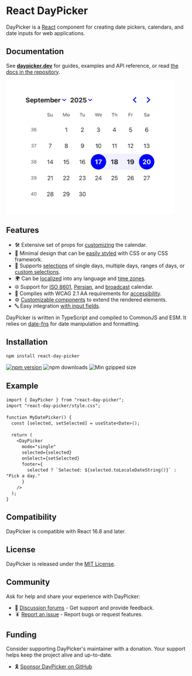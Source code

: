 # React DayPicker

DayPicker is a [React](https://react.dev) component for creating date pickers, calendars, and date inputs for web applications.

## Documentation

See **[daypicker.dev](https://daypicker.dev)** for guides, examples and API reference, or read [the docs in the repository](website/docs/start.mdx).

<picture>
  <source media="(prefers-color-scheme: dark)" srcset="./website/static/img/screenshot-dark.png" />
  <source media="(prefers-color-scheme: light)" srcset="./website/static/img/screenshot-light.png" />
  <img width="460" height="366" src="./website/static/img/screenshot.png"  alt="Screenshot of DayPicker displaying the September 2025 calendar, with the date range from the 17th to the 20th selected." />
</picture>

## Features

- 🛠 Extensive set of props for [customizing](https://daypicker.dev/docs/customization) the calendar.
- 🎨 Minimal design that can be [easily styled](https://daypicker.dev/docs/styling) with CSS or any CSS framework.
- 📅 Supports [selections](https://daypicker.dev/docs/selection-modes) of single days, multiple days, ranges of days, or [custom selections](https://daypicker.dev/guides/custom-selections).
- 🌍 Can be [localized](https://daypicker.dev/docs/localization) into any language and [time zones](https://daypicker.dev/docs/time-zone).
- 🌐 Support for [ISO 8601](https://daypicker.dev/docs/localization#iso-week-dates), [Persian](https://daypicker.dev/docs/localization#persian-calendar), and [broadcast](https://daypicker.dev/docs/localization#broadcast-calendar) calendar.
- 🦮 Complies with WCAG 2.1 AA requirements for [accessibility](https://daypicker.dev/guides/accessibility).
- ⚙️ [Customizable components](https://daypicker.dev/guides/custom-components) to extend the rendered elements.
- 🔤 Easy integration [with input fields](https://daypicker.dev/guides/input-fields).

DayPicker is written in TypeScript and compiled to CommonJS and ESM. It relies on [date-fns](https://date-fns.org) for date manipulation and formatting.

## Installation

```bash
npm install react-day-picker
```

<a href="https://www.npmjs.com/package/react-day-picker"><img src="https://img.shields.io/npm/v/react-day-picker" alt="npm version"/></a>
<img src="https://img.shields.io/npm/dm/react-day-picker.svg" alt="npm downloads"/> <img src="https://img.shields.io/bundlephobia/minzip/react-day-picker" alt="Min gzipped size"/>

## Example

```tsx
import { DayPicker } from "react-day-picker";
import "react-day-picker/style.css";

function MyDatePicker() {
  const [selected, setSelected] = useState<Date>();

  return (
    <DayPicker
      mode="single"
      selected={selected}
      onSelect={setSelected}
      footer={
        selected ? `Selected: ${selected.toLocaleDateString()}` : "Pick a day."
      }
    />
  );
}
```

## Compatibility

DayPicker is compatible with React 16.8 and later.

## License

DayPicker is released under the [MIT License](https://daypicker.dev/license).

## Community

Ask for help and share your experience with DayPicker:

- 💬 [Discussion forums](https://github.com/gpbl/react-day-picker/discussions) - Get support and provide feedback.
- 🪳 [Report an issue](https://github.com/gpbl/react-day-picker/issues/new/choose) - Report bugs or request features.

## Funding

Consider supporting DayPicker's maintainer with a donation. Your support helps keep the project alive and up-to-date.

- 🎗️ [Sponsor DayPicker on GitHub](https://github.com/sponsors/gpbl)
